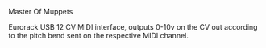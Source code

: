 Master Of Muppets

Eurorack USB 12 CV MIDI interface, outputs 0-10v on the CV out according to the pitch bend sent on the respective MIDI channel.
